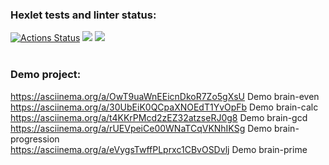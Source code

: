 ### Hexlet tests and linter status:
[![Actions Status](https://github.com/ivan-shumilin/python-project-lvl1/workflows/hexlet-check/badge.svg)](https://github.com/ivan-shumilin/python-project-lvl1/actions)
<a href="https://codeclimate.com/github/codeclimate/codeclimate/maintainability"><img src="https://api.codeclimate.com/v1/badges/a99a88d28ad37a79dbf6/maintainability" /></a>
<a href="https://codeclimate.com/github/codeclimate/codeclimate/test_coverage"><img src="https://api.codeclimate.com/v1/badges/a99a88d28ad37a79dbf6/test_coverage" /></a>
<br>
<br>
### Demo project:
https://asciinema.org/a/OwT9uaWnEEicnDkoR7Zo5gXsU Demo brain-even<br>
https://asciinema.org/a/30UbEiK0QCpaXNOEdT1YvOpFb Demo brain-calc<br>
https://asciinema.org/a/t4KKrPMcd2zEZ32atzseRJ0g8 Demo brain-gcd<br>
https://asciinema.org/a/rUEVpeiCe00WNaTCqVKNhIKSg Demo brain-progression<br>
https://asciinema.org/a/eVygsTwffPLprxc1CBvOSDvlj Demo brain-prime<br> 
